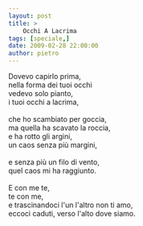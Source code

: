 ```yaml
---
layout: post
title: >
    Occhi A Lacrima
tags: [speciale,]
date: 2009-02-28 22:00:00
author: pietro
---
```

Dovevo capirlo prima,<br/>nella forma dei tuoi occhi<br/>vedevo solo pianto,<br/>i tuoi occhi a lacrima,<br/><br/>che ho scambiato per goccia,<br/>ma quella ha scavato la roccia,<br/>e ha rotto gli argini,<br/>un caos senza più margini,<br/><br/>e senza più un filo di vento,<br/>quel caos mi ha raggiunto.<br/><br/>E con me te,<br/>te con me,<br/>e trascinandoci l'un l'altro non ti amo,<br/>eccoci caduti, verso l'alto dove siamo.
